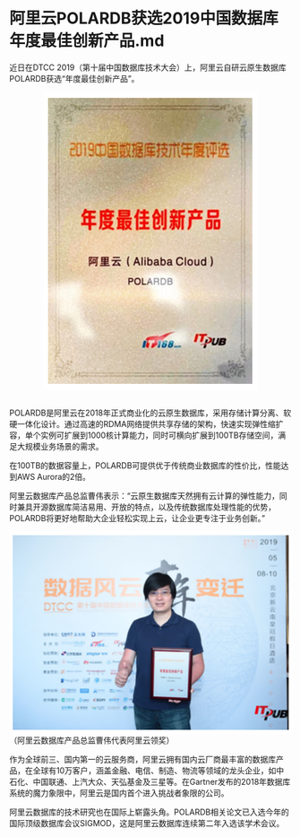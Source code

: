 # 阿里云POLARDB获选2019中国数据库年度最佳创新产品.md

近日在DTCC 2019（第十届中国数据库技术大会）上，阿里云自研云原生数据库POLARDB获选“年度最佳创新产品”。

<div style="text-align:center" align="center">
<img src="/images/阿里云POLARDB获选2019中国数据库年度最佳创新产品1.png" align="center" />
</div>
</br>

POLARDB是阿里云在2018年正式商业化的云原生数据库，采用存储计算分离、软硬一体化设计。通过高速的RDMA网络提供共享存储的架构，快速实现弹性缩扩容，单个实例可扩展到1000核计算能力，同时可横向扩展到100TB存储空间，满足大规模业务场景的需求。

在100TB的数据容量上，POLARDB可提供优于传统商业数据库的性价比，性能达到AWS Aurora的2倍。

阿里云数据库产品总监曹伟表示：“云原生数据库天然拥有云计算的弹性能力，同时兼具开源数据库简洁易用、开放的特点，以及传统数据库处理性能的优势，POLARDB将更好地帮助大企业轻松实现上云，让企业更专注于业务创新。”

<div style="text-align:center" align="center">
<img src="/images/阿里云POLARDB获选2019中国数据库年度最佳创新产品2.png" align="center" />
</div>
（阿里云数据库产品总监曹伟代表阿里云领奖）
</br>

作为全球前三、国内第一的云服务商，阿里云拥有国内云厂商最丰富的数据库产品，在全球有10万客户，涵盖金融、电信、制造、物流等领域的龙头企业，如中石化、中国联通、上汽大众、天弘基金及三星等。在Gartner发布的2018年数据库系统的魔力象限中，阿里云是国内首个进入挑战者象限的公司。

阿里云数据库的技术研究也在国际上崭露头角。POLARDB相关论文已入选今年的国际顶级数据库会议SIGMOD，这是阿里云数据库连续第二年入选该学术会议。

